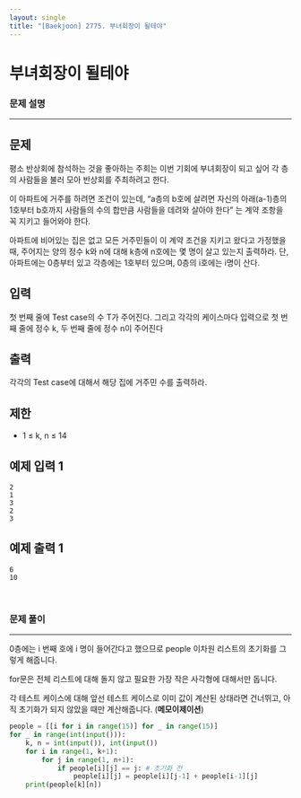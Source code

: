 ```yaml
---
layout: single
title: "[Baekjoon] 2775. 부녀회장이 될테야"
---
```




# 부녀회장이 될테야

### 문제 설명

---

## 문제

평소 반상회에 참석하는 것을 좋아하는 주희는 이번 기회에 부녀회장이 되고 싶어 각 층의 사람들을 불러 모아 반상회를 주최하려고 한다.

이 아파트에 거주를 하려면 조건이 있는데, “a층의 b호에 살려면 자신의 아래(a-1)층의 1호부터 b호까지 사람들의 수의 합만큼 사람들을 데려와 살아야 한다” 는 계약 조항을 꼭 지키고 들어와야 한다.

아파트에 비어있는 집은 없고 모든 거주민들이 이 계약 조건을 지키고 왔다고 가정했을 때, 주어지는 양의 정수 k와 n에 대해 k층에 n호에는 몇 명이 살고 있는지 출력하라. 단, 아파트에는 0층부터 있고 각층에는 1호부터 있으며, 0층의 i호에는 i명이 산다.

## 입력

첫 번째 줄에 Test case의 수 T가 주어진다. 그리고 각각의 케이스마다 입력으로 첫 번째 줄에 정수 k, 두 번째 줄에 정수 n이 주어진다

## 출력

각각의 Test case에 대해서 해당 집에 거주민 수를 출력하라.

## 제한

* 1 ≤ k, n ≤ 14

## 예제 입력 1 

```
2
1
3
2
3
```

## 예제 출력 1 

```
6
10
```

<br>

### 문제 풀이

---

0층에는 i 번째 호에 i 명이 들어간다고 했으므로 people 이차원 리스트의 초기화를 그렇게 해줍니다. 

for문은 전체 리스트에 대해 돌지 않고 필요한 가장 작은 사각형에 대해서만 돕니다. 

각 테스트 케이스에 대해 앞선 테스트 케이스로 이미 값이 계산된 상태라면 건너뛰고, 아직 초기화가 되지 않았을 때만 계산해줍니다. (**메모이제이션**)

```python
people = [[i for i in range(15)] for _ in range(15)]
for _ in range(int(input())):
    k, n = int(input()), int(input())
    for i in range(1, k+1):
        for j in range(1, n+1):
            if people[i][j] == j: # 초기화 전
                people[i][j] = people[i][j-1] + people[i-1][j]
    print(people[k][n])
```

<br>

